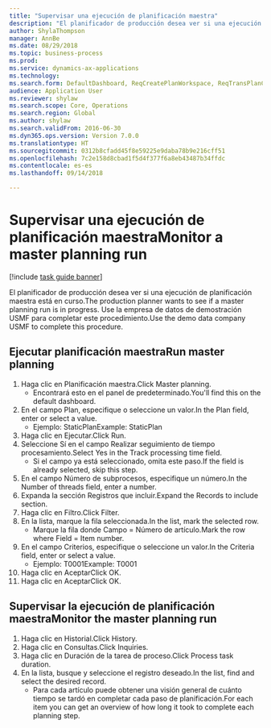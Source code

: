 ```yaml
--- 
title: "Supervisar una ejecución de planificación maestra"
description: "El planificador de producción desea ver si una ejecución de planificación maestra está en curso."
author: ShylaThompson
manager: AnnBe
ms.date: 08/29/2018
ms.topic: business-process
ms.prod: 
ms.service: dynamics-ax-applications
ms.technology: 
ms.search.form: DefaultDashboard, ReqCreatePlanWorkspace, ReqTransPlanCard, SysQueryForm, InventItemIdLookupSimple, ReqLog, ReqProcessTaskTrace
audience: Application User
ms.reviewer: shylaw
ms.search.scope: Core, Operations
ms.search.region: Global
ms.author: shylaw
ms.search.validFrom: 2016-06-30
ms.dyn365.ops.version: Version 7.0.0
ms.translationtype: HT
ms.sourcegitcommit: 0312b8cfadd45f8e59225e9daba78b9e216cff51
ms.openlocfilehash: 7c2e158d8cbad1f5d4f377f6a8eb43487b34ffdc
ms.contentlocale: es-es
ms.lasthandoff: 09/14/2018

---
```

# <a name="monitor-a-master-planning-run"></a><span data-ttu-id="8542a-103">Supervisar una ejecución de planificación maestra</span><span class="sxs-lookup"><span data-stu-id="8542a-103">Monitor a master planning run</span></span>

[!include [task guide banner](../../includes/task-guide-banner.md)]

<span data-ttu-id="8542a-104">El planificador de producción desea ver si una ejecución de planificación maestra está en curso.</span><span class="sxs-lookup"><span data-stu-id="8542a-104">The production planner wants to see if a master planning run is in progress.</span></span> <span data-ttu-id="8542a-105">Use la empresa de datos de demostración USMF para completar este procedimiento.</span><span class="sxs-lookup"><span data-stu-id="8542a-105">Use the demo data company USMF to complete this procedure.</span></span>


## <a name="run-master-planning"></a><span data-ttu-id="8542a-106">Ejecutar planificación maestra</span><span class="sxs-lookup"><span data-stu-id="8542a-106">Run master planning</span></span>
1. <span data-ttu-id="8542a-107">Haga clic en Planificación maestra.</span><span class="sxs-lookup"><span data-stu-id="8542a-107">Click Master planning.</span></span>
    * <span data-ttu-id="8542a-108">Encontrará esto en el panel de predeterminado.</span><span class="sxs-lookup"><span data-stu-id="8542a-108">You'll find this on the default dashboard.</span></span>  
2. <span data-ttu-id="8542a-109">En el campo Plan, especifique o seleccione un valor.</span><span class="sxs-lookup"><span data-stu-id="8542a-109">In the Plan field, enter or select a value.</span></span>
    * <span data-ttu-id="8542a-110">Ejemplo: StaticPlan</span><span class="sxs-lookup"><span data-stu-id="8542a-110">Example: StaticPlan</span></span>  
3. <span data-ttu-id="8542a-111">Haga clic en Ejecutar.</span><span class="sxs-lookup"><span data-stu-id="8542a-111">Click Run.</span></span>
4. <span data-ttu-id="8542a-112">Seleccione Sí en el campo Realizar seguimiento de tiempo procesamiento.</span><span class="sxs-lookup"><span data-stu-id="8542a-112">Select Yes in the Track processing time field.</span></span>
    * <span data-ttu-id="8542a-113">Si el campo ya está seleccionado, omita este paso.</span><span class="sxs-lookup"><span data-stu-id="8542a-113">If the field is already selected, skip this step.</span></span>  
5. <span data-ttu-id="8542a-114">En el campo Número de subprocesos, especifique un número.</span><span class="sxs-lookup"><span data-stu-id="8542a-114">In the Number of threads field, enter a number.</span></span>
6. <span data-ttu-id="8542a-115">Expanda la sección Registros que incluir.</span><span class="sxs-lookup"><span data-stu-id="8542a-115">Expand the Records to include section.</span></span>
7. <span data-ttu-id="8542a-116">Haga clic en Filtro.</span><span class="sxs-lookup"><span data-stu-id="8542a-116">Click Filter.</span></span>
8. <span data-ttu-id="8542a-117">En la lista, marque la fila seleccionada.</span><span class="sxs-lookup"><span data-stu-id="8542a-117">In the list, mark the selected row.</span></span>
    * <span data-ttu-id="8542a-118">Marque la fila donde Campo = Número de artículo.</span><span class="sxs-lookup"><span data-stu-id="8542a-118">Mark the row where Field = Item number.</span></span>  
9. <span data-ttu-id="8542a-119">En el campo Criterios, especifique o seleccione un valor.</span><span class="sxs-lookup"><span data-stu-id="8542a-119">In the Criteria field, enter or select a value.</span></span>
    * <span data-ttu-id="8542a-120">Ejemplo: T0001</span><span class="sxs-lookup"><span data-stu-id="8542a-120">Example: T0001</span></span>  
10. <span data-ttu-id="8542a-121">Haga clic en Aceptar</span><span class="sxs-lookup"><span data-stu-id="8542a-121">Click OK.</span></span>
11. <span data-ttu-id="8542a-122">Haga clic en Aceptar</span><span class="sxs-lookup"><span data-stu-id="8542a-122">Click OK.</span></span>

## <a name="monitor-the-master-planning-run"></a><span data-ttu-id="8542a-123">Supervisar la ejecución de planificación maestra</span><span class="sxs-lookup"><span data-stu-id="8542a-123">Monitor the master planning run</span></span>
1. <span data-ttu-id="8542a-124">Haga clic en Historial.</span><span class="sxs-lookup"><span data-stu-id="8542a-124">Click History.</span></span>
2. <span data-ttu-id="8542a-125">Haga clic en Consultas.</span><span class="sxs-lookup"><span data-stu-id="8542a-125">Click Inquiries.</span></span>
3. <span data-ttu-id="8542a-126">Haga clic en Duración de la tarea de proceso.</span><span class="sxs-lookup"><span data-stu-id="8542a-126">Click Process task duration.</span></span>
4. <span data-ttu-id="8542a-127">En la lista, busque y seleccione el registro deseado.</span><span class="sxs-lookup"><span data-stu-id="8542a-127">In the list, find and select the desired record.</span></span>
    * <span data-ttu-id="8542a-128">Para cada artículo puede obtener una visión general de cuánto tiempo se tardó en completar cada paso de planificación.</span><span class="sxs-lookup"><span data-stu-id="8542a-128">For each item you can get an overview of how long it took to complete each planning step.</span></span>  


